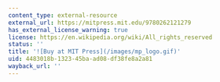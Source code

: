 ```yaml
---
content_type: external-resource
external_url: https://mitpress.mit.edu/9780262121279
has_external_license_warning: true
license: https://en.wikipedia.org/wiki/All_rights_reserved
status: ''
title: '![Buy at MIT Press](/images/mp_logo.gif)'
uid: 4483018b-1323-45ba-ad08-df38fe8a2a81
wayback_url: ''
---
```

